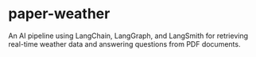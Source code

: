 # paper-weather
An AI pipeline using LangChain, LangGraph, and LangSmith for retrieving real-time weather data and answering questions from PDF documents.
